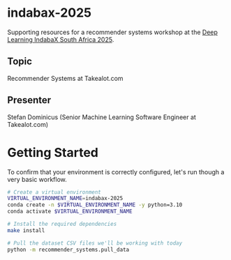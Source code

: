 # indabax-2025
Supporting resources for a recommender systems workshop at the [Deep Learning IndabaX South Africa 2025](https://indabax.co.za/).

## Topic
Recommender Systems at Takealot.com

## Presenter
Stefan Dominicus (Senior Machine Learning Software Engineer at Takealot.com)

# Getting Started
To confirm that your environment is correctly configured, let's run though a very basic workflow.

```sh
# Create a virtual environment
VIRTUAL_ENVIRONMENT_NAME=indabax-2025
conda create -n $VIRTUAL_ENVIRONMENT_NAME -y python=3.10
conda activate $VIRTUAL_ENVIRONMENT_NAME

# Install the required dependencies
make install

# Pull the dataset CSV files we'll be working with today
python -m recommender_systems.pull_data
```
